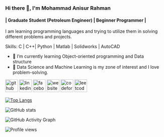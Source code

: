### Hi there 👋, I'm Mohammad Anisur Rahman
#### | Graduate Student (Petroleum Engineer) | Beginner Programmer |
I am learning programming languages and trying to utilize them in solving different problems and projects.

Skills: C | C++| Python | Matlab | Solidworks | AutoCAD

- 🌱 I’m currently learning Object-oriented programming and Data structure
- 🌱 Data Science and Machine Learning is my zone of interest and I love problem-solving.

[<img src='https://cdn.jsdelivr.net/npm/simple-icons@3.0.1/icons/github.svg' alt='github' height='40'>](https://github.com/Anis17006)  [<img src='https://cdn.jsdelivr.net/npm/simple-icons@3.0.1/icons/linkedin.svg' alt='linkedin' height='40'>](https://www.linkedin.com/in/mdanisurahman/)  [<img src='https://cdn.jsdelivr.net/npm/simple-icons@3.0.1/icons/facebook.svg' alt='facebook' height='40'>](https://www.facebook.com/anisur771)  [<img src='https://cdn.jsdelivr.net/npm/simple-icons@3.0.1/icons/icloud.svg' alt='website' height='40'>](https://mdanisurrahman.wixsite.com/mysite)  [<img src='https://cdn.jsdelivr.net/npm/simple-icons@3.0.1/icons/codeforces.svg' alt='codeforces' height='40'>](https://codeforces.com/profile/Md-Anisur-Rahman)  [<img src='https://cdn.jsdelivr.net/npm/simple-icons@3.0.1/icons/leetcode.svg' alt='leetcode' height='40'>](https://leetcode.com/Mohammad_Anisur_Rahman/)  

[![Top Langs](https://github-readme-stats.vercel.app/api/top-langs/?username=Anis17006)](https://github.com/anuraghazra/github-readme-stats)

![GitHub stats](https://github-readme-stats.vercel.app/api?username=Anis17006&show_icons=true)  

![GitHub Activity Graph](https://activity-graph.herokuapp.com/graph?username=Anis17006)  

![Profile views](https://gpvc.arturio.dev/Anis17006)  
